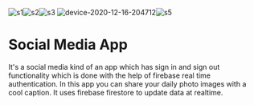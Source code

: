 ![s1](https://user-images.githubusercontent.com/68162762/102367853-3b986780-3fe0-11eb-803e-d36d037fa917.png)![s2](https://user-images.githubusercontent.com/68162762/102367873-418e4880-3fe0-11eb-80a1-5008d2452fb2.png)![s3](https://user-images.githubusercontent.com/68162762/102367887-44893900-3fe0-11eb-81c5-40444951cfeb.png)
![device-2020-12-16-204712](https://user-images.githubusercontent.com/68162762/102367930-51a62800-3fe0-11eb-9388-01341e3d5ce4.png)![s5](https://user-images.githubusercontent.com/68162762/102367950-5539af00-3fe0-11eb-8548-b28f2e8ada39.png)
<h1>Social Media App</H1>
It's a social media kind of an app which has sign in and sign out functionality which is done with the help of firebase real time authentication.
In this app you can share your daily photo images with a cool caption. It uses firebase firestore to update data at realtime.

